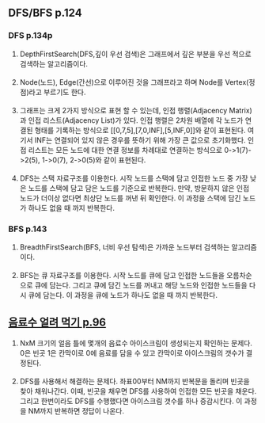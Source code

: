 ## DFS/BFS p.124

### DFS p.134p
1. DepthFirstSearch(DFS,깊이 우선 검색)은 그래프에서 깊은 부분을 우선 적으로 검색하는 알고리즘이다.
   <br><br>
2. Node(노드), Edge(간선)으로 이루어진 것을 그래프라고 하며 Node를 Vertex(정점)라고 부르기도 한다.
   <br><br>
3. 그래프는 크게 2가지 방식으로 표현 할 수 있는데, 인접 행렬(Adjacency Matrix)과 인접 리스트(Adjacency List)가 있다. 인접 행렬은 2차원 배열에 각 노드가 연결된 형태를 기록하는 방식으로 \[\[0,7,5\],\[7,0,INF\],\[5,INF,0\]\]와 같이 표현된다. 여기서 INF는 연결되어 있지 않은 경우를 뜻하기 위해 가장 큰 값으로 초기화했다. 인접 리스트는 모든 노드에 대한 연결 정보를 차례대로 연결하는 방식으로 0->1(7)->2(5), 1->0(7), 2->0(5)와 같이 표현된다.
   <br><br>
4. DFS는 스택 자료구조를 이용한다. 시작 노드를 스택에 담고 인접한 노드 중 가장 낮은 노드를 스택에 담고 담은 노드를 기준으로 반복한다. 만약, 방문하지 않은 인접 노드가 더이상 없다면 최상단 노드를 꺼낸 뒤 확인한다. 이 과정을 스택에 담긴 노드가 하나도 없을 때 까지 반복한다.

### BFS p.143
1. BreadthFirstSearch(BFS, 너비 우선 탐색)은 가까운 노드부터 검색하는 알고리즘이다.
   <br><br>
2. BFS는 큐 자료구조를 이용한다. 시작 노드를 큐에 담고 인접한 노드들을 오름차순으로 큐에 담는다. 그리고 큐에 담긴 노드를 꺼내고 해당 노드와 인접한 노드들을 다시 큐에 담는다. 이 과정을 큐에 노드가 하나도 없을 때 까지 반복한다.

## [음료수 얼려 먹기 p.96](https://github.com/Nnagman/TIL/blob/main/algorithm/Books/src/thisIsCodingTest/part2/dfsBfs/freezeDrinks.java)
1. NxM 크기의 얼음 틀에 몇개의 음료수 아이스크림이 생성되는지 확인하는 문제다. 0은 빈곳 1은 칸막이로 0에 음료를 담을 수 있고 칸막이로 아이스크림의 갯수가 결정된다.
   <br><br>
2. DFS를 사용해서 해결하는 문제다. 좌표00부터 NM까지 반복문을 돌리며 빈곳을 찾아 채워나간다. 이때, 빈곳을 채우면 DFS를 사용하여 인접한 모든 빈곳을 채운다. 그리고 한번이라도 DFS를 수행했다면 아이스크림 갯수를 하나 증감시킨다. 이 과정을 NM까지 반복하면 정답이 나온다.

